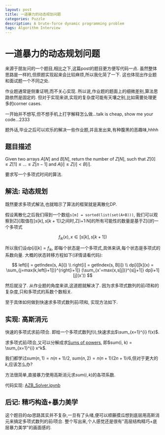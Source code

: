 ```yaml
---
layout: post
title: 一道暴力的动态规划问题
categories: Puzzle
description: A brute-force dynamic programming problem
tags: Algorithm Interview
---
```


# 一道暴力的动态规划问题

来源于朋友问的一个题目,相比之下,这篇post的题目更方便写代码一点. 虽然整体思路是一样的,但原题实现起来会比较麻烦,所以我化简了一下. 这也体现出作业题和面试题一个不同之处.

作业题通常是侧重证明,而不关心实现. 所以说,作业题的题面上的细微差别,算法思路依然是固定的. 但对于实现来讲,实现的复杂度可能有天壤之别,比如需要处理更多的corner cases.

一开始并不想写,但不想手机上打字解释怎么做...talk is cheap, show me your code...2333

题外话,毕业之后可以欢乐的解决一些作业题,并且发出来,有种腹黑的恶趣味,hhhh

## 题目描述

Given two arrays $A[N]$ and $B[N]$, return the number of $Z[N]$, such that $Z[0] \le Z[1] \le \dots \le Z[n-1]$ and $A[i] \le Z[i] < B[i]$.

要求写一个多项式时间的算法.

## 解法: 动态规划

既然要求多项式解法,也就暗示了算法的框架就是离散化DP.

假设离散化之后我们得到一个数组`s[m] = sorted(list(set(A+B)))`, 我们可以观察到Z[i]取值在$[s[k],s[k+1])$之间时,Z[i+1:N]的所有可能性的数量是基于Z[i]的一个多项式

$$
f_{ik}(x), x \in [s[k], s[k+1])
$$

所以我们设$dp[i][k] = f_{ik}$, 即每个状态是一个多项式,具体来讲,每个状态是多项式的系数向量. 大概的状态转移方程如下(详情请看代码):

$$
left[i] = getIndex(s, A[i]) \\
right[i] = getIndex(s, B[i]) \\
dp[i][k](x) = \sum_{j=max(k,left[i+1])}^{right[i+1]} (\sum_{x'=max(x,s[j])}^{s[j+1]} dp[i+1][j](x')) 
$$

然后就没了. 从作业题的角度来讲,这道题就解决了. 因为求多项式数列的前$i$项和的复杂度,只和多项式的系数个数相关. 

至于具体如何做到快速求多项式数列前$i$项和, 实现方法如下.

## 实现: 高斯消元

快速的多项式求前$i$项合. 即给一个多项式数列$f(i)$,快速求出$\sum_{x=1}^{i} f(x)$.

求多项式前$i$项合,又可以分解成求[Sums of powers], 即$sum(i, k) = \sum_{x=1}^{i} x^k$.

我们都学过$sum(n, 1) = n(n + 1)/2$, $sum(n, 2) = n(n + 1)(2n+1)/6$,但对于更大的$k$,应该怎么办?

方法很简单,直接暴力使用高斯消元求$sum(i,k)$的各项系数.

代码实现: [AZB_Solver.ipynb]

## 后记: 精巧构造+暴力美学

这个题目的dp思路其实并不复杂,一旦有了头绪,便可以顺藤摸瓜想到底层用高斯消元来搞定多项式数列的前$i$项合. 整个写出来,个人感觉还是很有"高层结构精巧+底层暴力美学"的画面感的.

[Sums of powers]: https://en.wikipedia.org/wiki/Sums_of_powers

[AZB_Solver.ipynb]: https://github.com/SryImNoob/ProblemSet/blob/master/homework/AZB_Solver.ipynb
